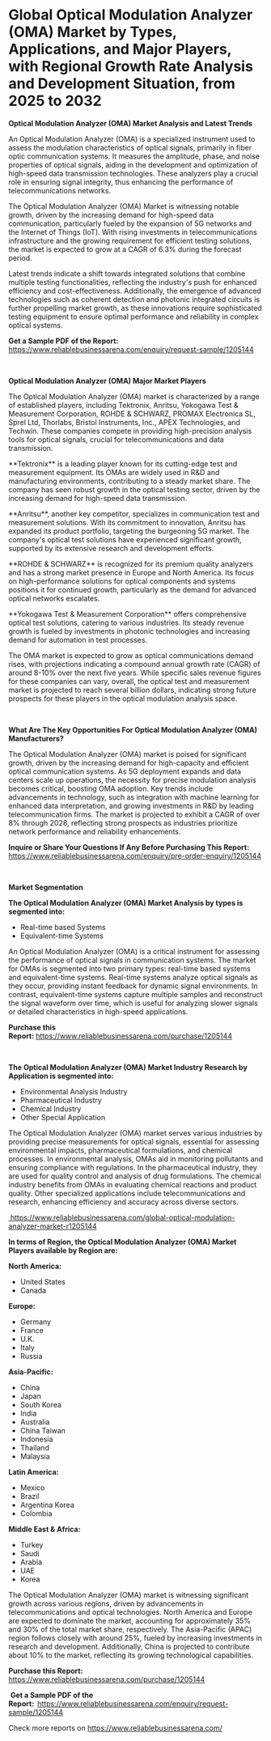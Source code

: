 <p><h1>Global Optical Modulation Analyzer (OMA) Market by Types, Applications, and Major Players, with Regional Growth Rate Analysis and Development Situation, from 2025 to 2032</h1></p><p><strong>Optical Modulation Analyzer (OMA) Market Analysis and Latest Trends</strong></p>
<p><p>An Optical Modulation Analyzer (OMA) is a specialized instrument used to assess the modulation characteristics of optical signals, primarily in fiber optic communication systems. It measures the amplitude, phase, and noise properties of optical signals, aiding in the development and optimization of high-speed data transmission technologies. These analyzers play a crucial role in ensuring signal integrity, thus enhancing the performance of telecommunications networks. </p><p>The Optical Modulation Analyzer (OMA) Market is witnessing notable growth, driven by the increasing demand for high-speed data communication, particularly fueled by the expansion of 5G networks and the Internet of Things (IoT). With rising investments in telecommunications infrastructure and the growing requirement for efficient testing solutions, the market is expected to grow at a CAGR of 6.3% during the forecast period. </p><p>Latest trends indicate a shift towards integrated solutions that combine multiple testing functionalities, reflecting the industry's push for enhanced efficiency and cost-effectiveness. Additionally, the emergence of advanced technologies such as coherent detection and photonic integrated circuits is further propelling market growth, as these innovations require sophisticated testing equipment to ensure optimal performance and reliability in complex optical systems.</p></p>
<p><strong>Get a Sample PDF of the Report:&nbsp;</strong> <a href="https://www.reliablebusinessarena.com/enquiry/request-sample/1205144?utm_campaign=2530&utm_medium=2&utm_source=Github&utm_content=ia&utm_term=12042025&utm_id=optical-modulation-analyzer-oma">https://www.reliablebusinessarena.com/enquiry/request-sample/1205144</a></p>
<p>&nbsp;</p>
<p><strong>Optical Modulation Analyzer (OMA) Major Market Players</strong></p>
<p><p>The Optical Modulation Analyzer (OMA) market is characterized by a range of established players, including Tektronix, Anritsu, Yokogawa Test & Measurement Corporation, ROHDE & SCHWARZ, PROMAX Electronica SL, Sprel Ltd, Thorlabs, Bristol Instruments, Inc., APEX Technologies, and Techwin. These companies compete in providing high-precision analysis tools for optical signals, crucial for telecommunications and data transmission.</p><p>**Tektronix** is a leading player known for its cutting-edge test and measurement equipment. Its OMAs are widely used in R&D and manufacturing environments, contributing to a steady market share. The company has seen robust growth in the optical testing sector, driven by the increasing demand for high-speed data transmission.</p><p>**Anritsu**, another key competitor, specializes in communication test and measurement solutions. With its commitment to innovation, Anritsu has expanded its product portfolio, targeting the burgeoning 5G market. The company's optical test solutions have experienced significant growth, supported by its extensive research and development efforts.</p><p>**ROHDE & SCHWARZ** is recognized for its premium quality analyzers and has a strong market presence in Europe and North America. Its focus on high-performance solutions for optical components and systems positions it for continued growth, particularly as the demand for advanced optical networks escalates.</p><p>**Yokogawa Test & Measurement Corporation** offers comprehensive optical test solutions, catering to various industries. Its steady revenue growth is fueled by investments in photonic technologies and increasing demand for automation in test processes.</p><p>The OMA market is expected to grow as optical communications demand rises, with projections indicating a compound annual growth rate (CAGR) of around 8-10% over the next five years. While specific sales revenue figures for these companies can vary, overall, the optical test and measurement market is projected to reach several billion dollars, indicating strong future prospects for these players in the optical modulation analysis space.</p></p>
<p>&nbsp;</p>
<p><strong>What Are The Key Opportunities For Optical Modulation Analyzer (OMA) Manufacturers?</strong></p>
<p><p>The Optical Modulation Analyzer (OMA) market is poised for significant growth, driven by the increasing demand for high-capacity and efficient optical communication systems. As 5G deployment expands and data centers scale up operations, the necessity for precise modulation analysis becomes critical, boosting OMA adoption. Key trends include advancements in technology, such as integration with machine learning for enhanced data interpretation, and growing investments in R&D by leading telecommunication firms. The market is projected to exhibit a CAGR of over 8% through 2028, reflecting strong prospects as industries prioritize network performance and reliability enhancements.</p></p>
<p><strong>Inquire or Share Your Questions If Any Before Purchasing This Report:</strong> <a href="https://www.reliablebusinessarena.com/enquiry/pre-order-enquiry/1205144?utm_campaign=2530&utm_medium=2&utm_source=Github&utm_content=ia&utm_term=12042025&utm_id=optical-modulation-analyzer-oma">https://www.reliablebusinessarena.com/enquiry/pre-order-enquiry/1205144</a></p>
<p>&nbsp;</p>
<p><strong>Market Segmentation</strong></p>
<p><strong>The Optical Modulation Analyzer (OMA) Market Analysis by types is segmented into:</strong></p>
<p><ul><li>Real-time based Systems</li><li>Equivalent-time Systems</li></ul></p>
<p><p>An Optical Modulation Analyzer (OMA) is a critical instrument for assessing the performance of optical signals in communication systems. The market for OMAs is segmented into two primary types: real-time based systems and equivalent-time systems. Real-time systems analyze optical signals as they occur, providing instant feedback for dynamic signal environments. In contrast, equivalent-time systems capture multiple samples and reconstruct the signal waveform over time, which is useful for analyzing slower signals or detailed characteristics in high-speed applications.</p></p>
<p><strong>Purchase this Report:&nbsp;</strong><a href="https://www.reliablebusinessarena.com/purchase/1205144?utm_campaign=2530&utm_medium=2&utm_source=Github&utm_content=ia&utm_term=12042025&utm_id=optical-modulation-analyzer-oma">https://www.reliablebusinessarena.com/purchase/1205144</a></p>
<p>&nbsp;</p>
<p><strong>The Optical Modulation Analyzer (OMA) Market Industry Research by Application is segmented into:</strong></p>
<p><ul><li>Environmental Analysis Industry</li><li>Pharmaceutical Industry</li><li>Chemical Industry</li><li>Other Special Application</li></ul></p>
<p><p>The Optical Modulation Analyzer (OMA) market serves various industries by providing precise measurements for optical signals, essential for assessing environmental impacts, pharmaceutical formulations, and chemical processes. In environmental analysis, OMAs aid in monitoring pollutants and ensuring compliance with regulations. In the pharmaceutical industry, they are used for quality control and analysis of drug formulations. The chemical industry benefits from OMAs in evaluating chemical reactions and product quality. Other specialized applications include telecommunications and research, enhancing efficiency and accuracy across diverse sectors.</p></p>
<p><a href="https://www.reliablebusinessarena.com/global-optical-modulation-analyzer-market-r1205144?utm_campaign=2530&utm_medium=2&utm_source=Github&utm_content=ia&utm_term=12042025&utm_id=optical-modulation-analyzer-oma">&nbsp;https://www.reliablebusinessarena.com/global-optical-modulation-analyzer-market-r1205144</a></p>
<p><strong>In terms of Region, the Optical Modulation Analyzer (OMA) Market Players available by Region are:</strong></p>
<p>
    <p> <strong> North America: </strong>
        <ul>
            <li>United States</li>
            <li>Canada</li>
        </ul>
        </p> 
    <p> <strong> Europe: </strong>
        <ul>
            <li>Germany</li>
            <li>France</li>
            <li>U.K.</li>
            <li>Italy</li>
            <li>Russia</li>
        </ul>
        </p> 
    <p> <strong> Asia-Pacific: </strong>
        <ul>
            <li>China</li>
            <li>Japan</li>
            <li>South Korea</li>
            <li>India</li>
            <li>Australia</li>
            <li>China Taiwan</li>
            <li>Indonesia</li>
            <li>Thailand</li>
            <li>Malaysia</li>
        </ul>
        </p> 
    <p> <strong> Latin America: </strong>
        <ul>
            <li>Mexico</li>
            <li>Brazil</li>
            <li>Argentina Korea</li>
            <li>Colombia</li>
        </ul>
        </p> 
    <p> <strong> Middle East & Africa: </strong>
        <ul>
            <li>Turkey</li>
            <li>Saudi</li>
            <li>Arabia</li>
            <li>UAE</li>
            <li>Korea</li>
        </ul>
    </p>
    </p>
<p><p>The Optical Modulation Analyzer (OMA) market is witnessing significant growth across various regions, driven by advancements in telecommunications and optical technologies. North America and Europe are expected to dominate the market, accounting for approximately 35% and 30% of the total market share, respectively. The Asia-Pacific (APAC) region follows closely with around 25%, fueled by increasing investments in research and development. Additionally, China is projected to contribute about 10% to the market, reflecting its growing technological capabilities.</p></p>
<p><strong>Purchase this Report: </strong><a href="https://www.reliablebusinessarena.com/purchase/1205144?utm_campaign=2530&utm_medium=2&utm_source=Github&utm_content=ia&utm_term=12042025&utm_id=optical-modulation-analyzer-oma">https://www.reliablebusinessarena.com/purchase/1205144</a></p>
<p>&nbsp;<strong>Get a Sample PDF of the Report:&nbsp;&nbsp;</strong><a href="https://www.reliablebusinessarena.com/enquiry/request-sample/1205144?utm_campaign=2530&utm_medium=2&utm_source=Github&utm_content=ia&utm_term=12042025&utm_id=optical-modulation-analyzer-oma">https://www.reliablebusinessarena.com/enquiry/request-sample/1205144</a></p>
<p><strong></strong></p>
<p>Check more reports on <a href="https://www.reliablebusinessarena.com/?utm_campaign=2530&utm_medium=2&utm_source=Github&utm_content=ia&utm_term=12042025&utm_id=optical-modulation-analyzer-oma">https://www.reliablebusinessarena.com/</a></p>